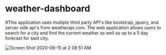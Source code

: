 # weather-dashboard

#This application uses multiple third party API's like bootstrap, jquery, and server side api's from weatherapi.com. The web application
allows users to search for a city and find the current weather as well as up to a 5 day forecast for said city. 

![Screen Shot 2020-06-15 at 2 08 51 AM](https://user-images.githubusercontent.com/63439798/84633255-5bbe6100-aead-11ea-8af2-d635db436865.png)

